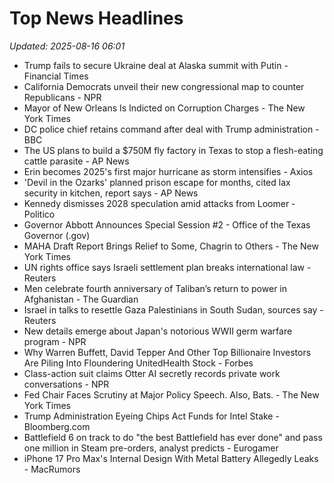 # Top News Headlines

_Updated: 2025-08-16 06:01_

- Trump fails to secure Ukraine deal at Alaska summit with Putin - Financial Times
- California Democrats unveil their new congressional map to counter Republicans - NPR
- Mayor of New Orleans Is Indicted on Corruption Charges - The New York Times
- DC police chief retains command after deal with Trump administration - BBC
- The US plans to build a $750M fly factory in Texas to stop a flesh-eating cattle parasite - AP News
- Erin becomes 2025's first major hurricane as storm intensifies - Axios
- 'Devil in the Ozarks' planned prison escape for months, cited lax security in kitchen, report says - AP News
- Kennedy dismisses 2028 speculation amid attacks from Loomer - Politico
- Governor Abbott Announces Special Session #2 - Office of the Texas Governor (.gov)
- MAHA Draft Report Brings Relief to Some, Chagrin to Others - The New York Times
- UN rights office says Israeli settlement plan breaks international law - Reuters
- Men celebrate fourth anniversary of Taliban’s return to power in Afghanistan - The Guardian
- Israel in talks to resettle Gaza Palestinians in South Sudan, sources say - Reuters
- New details emerge about Japan's notorious WWII germ warfare program - NPR
- Why Warren Buffett, David Tepper And Other Top Billionaire Investors Are Piling Into Floundering UnitedHealth Stock - Forbes
- Class-action suit claims Otter AI secretly records private work conversations - NPR
- Fed Chair Faces Scrutiny at Major Policy Speech. Also, Bats. - The New York Times
- Trump Administration Eyeing Chips Act Funds for Intel Stake - Bloomberg.com
- Battlefield 6 on track to do "the best Battlefield has ever done" and pass one million in Steam pre-orders, analyst predicts - Eurogamer
- iPhone 17 Pro Max's Internal Design With Metal Battery Allegedly Leaks - MacRumors
